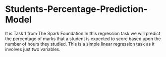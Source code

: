 # Students-Percentage-Prediction-Model
It is Task 1 from The Spark Foundation
In this regression task we will predict the percentage of marks that a student is expected to score based upon the number of hours they studied. This is a simple linear regression task as it involves just two variables.
